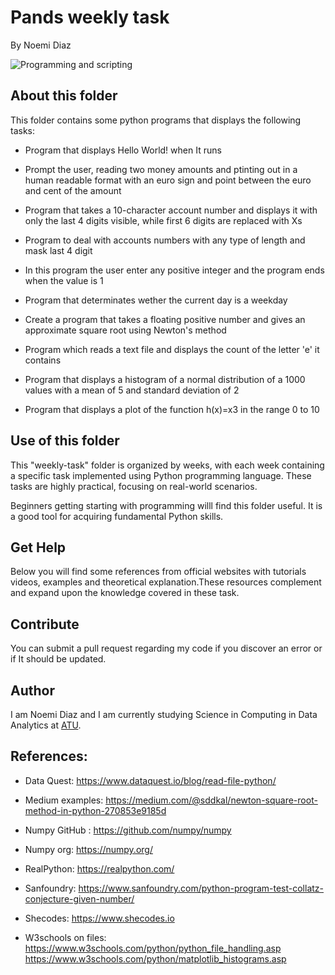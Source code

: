 # Pands weekly task

By Noemi Diaz

![Programming and scripting](https://plus.unsplash.com/premium_photo-1661877737564-3dfd7282efcb?q=80&w=1800&auto=format&fit=crop&ixlib=rb-4.0.3&ixid=M3wxMjA3fDB8MHxwaG90by1wYWdlfHx8fGVufDB8fHx8fA%3D%3D)



## About this folder

This folder contains some python programs that displays the following tasks:


- Program that displays Hello World! when It runs

- Prompt the user, reading two money amounts and ptinting out in a human readable format with an euro sign  and point between the euro and cent of the amount 

- Program that takes a 10-character account number and displays it with only the last 4 digits visible, while first 6 digits are replaced with Xs

- Program to deal with accounts numbers with any type of length and mask last 4 digit

- In this program the user enter any positive integer and the program ends when the value is 1

- Program that determinates wether the current day is a weekday

- Create a program that takes a floating positive number and gives an approximate square root using Newton's method

- Program  which reads a text file and displays the count of the letter 'e' it contains

- Program that displays a histogram of a normal distribution of a 1000 values with a mean of 5 and standard deviation of 2
- Program that displays a plot of the function  h(x)=x3 in the range 0 to 10


## Use of this folder

This "weekly-task" folder is organized by weeks, with each week containing a specific task implemented using Python programming language. These tasks are highly practical, focusing on real-world scenarios.

Beginners getting starting with programming willl find this folder useful. It is a good tool for acquiring fundamental Python skills.


## Get Help

Below you will find some references from official websites with tutorials videos, examples and theoretical explanation.These resources complement and expand upon the knowledge covered in these task.


## Contribute

You can submit a pull request regarding my code if you discover an error or if It should be updated.


## Author 

I am Noemi Diaz and I am currently studying  Science in Computing in Data Analytics at [ATU](https://www.atu.ie/).


## References:

 
- Data Quest: https://www.dataquest.io/blog/read-file-python/

- Medium examples: https://medium.com/@sddkal/newton-square-root-method-in-python-270853e9185d

- Numpy GitHub : https://github.com/numpy/numpy

- Numpy org: https://numpy.org/

- RealPython: https://realpython.com/

- Sanfoundry: https://www.sanfoundry.com/python-program-test-collatz-conjecture-given-number/

- Shecodes: https://www.shecodes.io

- W3schools on files:  https://www.w3schools.com/python/python_file_handling.asp
                        https://www.w3schools.com/python/matplotlib_histograms.asp



